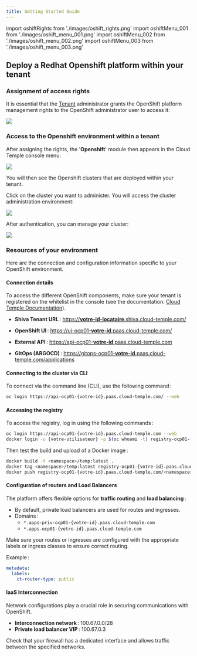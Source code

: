 ```yaml
---
title: Getting Started Guide
---
```

import oshiftRights from './images/oshift_rights.png'
import oshiftMenu_001 from './images/oshift_menu_001.png'
import oshiftMenu_002 from './images/oshift_menu_002.png'
import oshiftMenu_003 from './images/oshift_menu_003.png'

## Deploy a Redhat Openshift platform within your tenant

### Assignment of access rights

It is essential that the [Tenant](../console/iam/concepts.md#tenants) administrator grants the OpenShift platform management rights to the OpenShift administrator user to access it:

<img src={oshiftRights} />

### Access to the Openshift environment within a tenant

After assigning the rights, the '__Openshift__' module then appears in the Cloud Temple console menu:

<img src={oshiftMenu_001} />

You will then see the Openshift clusters that are deployed within your tenant.

Click on the cluster you want to administer. You will access the cluster administration environment:

<img src={oshiftMenu_002} />

After authentication, you can manage your cluster:

<img src={oshiftMenu_003} />

### Resources of your environment

Here are the connection and configuration information specific to your OpenShift environment.

#### Connection details

To access the different OpenShift components, make sure your tenant is registered on the whitelist in the console (see the documentation: [Cloud Temple Documentation](https://docs.cloud-temple.com/)).

- __Shiva Tenant URL__ :
  [https://__votre-id-locataire__.shiva.cloud-temple.com/](https://**votre-id-locataire**.shiva.cloud-temple.com/)

- __OpenShift UI__ :
  [https://ui-ocp01-__votre-id__.paas.cloud-temple.com/](https://ui-ocp01-**votre-id**.paas.cloud-temple.com/)

- __External API__ :
  [https://api-ocp01-__votre-id__.paas.cloud-temple.com](https://api-ocp01-**votre-id**.paas.cloud-temple.com)

- __GitOps (ARGOCD)__ :
  [https://gitops-ocp01-__votre-id__.paas.cloud-temple.com/applications](https://gitops-ocp01-**votre-id**.paas.cloud-temple.com/applications)

#### Connecting to the cluster via CLI

To connect via the command line (CLI), use the following command :

```bash
oc login https://api-ocp01-{votre-id}.paas.cloud-temple.com/ --web
```

#### Accessing the registry

To access the registry, log in using the following commands :

```bash
oc login https://api-ocp01-{votre-id}.paas.cloud-temple.com --web
docker login -u {votre-utilisateur} -p $(oc whoami -t) registry-ocp01-{votre-id}.paas.cloud-temple.com
```

Then test the build and upload of a Docker image :

```bash
docker build -t <namespace>/temp:latest .
docker tag <namespace>/temp:latest registry-ocp01-{votre-id}.paas.cloud-temple.com/<namespace>/temp:latest
docker push registry-ocp01-{votre-id}.paas.cloud-temple.com/<namespace>/temp:latest
```

#### Configuration of routers and Load Balancers

The platform offers flexible options for __traffic routing__ and __load balancing__ :

- By default, private load balancers are used for routes and ingresses.
- Domains :
  - `*.apps-priv-ocp01-{votre-id}.paas.cloud-temple.com`
  - `*.apps-ocp01-{votre-id}.paas.cloud-temple.com`

Make sure your routes or ingresses are configured with the appropriate labels or ingress classes to ensure correct routing.

Example :

```yaml
metadata:
  labels:
    ct-router-type: public
```

#### IaaS Interconnection

Network configurations play a crucial role in securing communications with OpenShift.

- __Interconnection network__ : 100.67.0.0/28
- __Private load balancer VIP__ : 100.67.0.3

Check that your firewall has a dedicated interface and allows traffic between the specified networks.